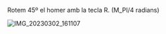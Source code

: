 Rotem 45º el homer amb la tecla R. (M_PI/4 radians)
 
 ![IMG_20230302_161107](https://user-images.githubusercontent.com/95536223/228011605-37f7130f-9c20-4f49-a3e7-ee262b21520f.jpg)
